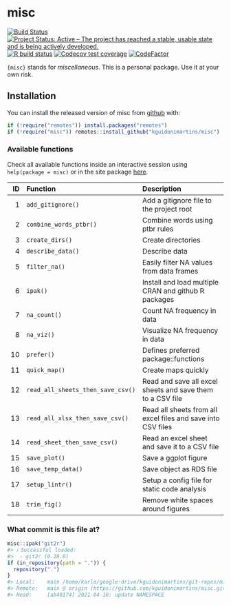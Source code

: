 
<!-- README.md is generated from README.Rmd. Please edit that file -->

# misc

<!-- badges: start -->

[![Build
Status](https://travis-ci.com/kguidonimartins/misc.svg?branch=main)](https://travis-ci.com/kguidonimartins/misc)
[![Project Status: Active – The project has reached a stable, usable
state and is being actively
developed.](https://www.repostatus.org/badges/latest/active.svg)](https://www.repostatus.org/#active)
[![R build
status](https://github.com/kguidonimartins/misc/workflows/R-CMD-check/badge.svg)](https://github.com/kguidonimartins/misc/actions)
[![Codecov test
coverage](https://codecov.io/gh/kguidonimartins/misc/branch/master/graph/badge.svg)](https://codecov.io/gh/kguidonimartins/misc?branch=master)
[![CodeFactor](https://www.codefactor.io/repository/github/kguidonimartins/misc/badge/main)](https://www.codefactor.io/repository/github/kguidonimartins/misc/overview/main)
<!-- badges: end -->

`{misc}` stands for *miscellaneous*. This is a personal package. Use it
at your own risk.

## Installation

You can install the released version of misc from
[github](https://github.com/kguidonimartins/misc) with:

``` r
if (!require("remotes")) install.packages("remotes")
if (!require("misc")) remotes::install_github("kguidonimartins/misc")
```

### Available functions

Check all available functions inside an interactive session using
`help(package = misc)` or in the site package
[here](https://kguidonimartins.github.io/misc/reference/index.html).

|  ID | Function                          | Description                                                  |
|----:|:----------------------------------|:-------------------------------------------------------------|
|   1 | `add_gitignore()`                 | Add a gitignore file to the project root                     |
|   2 | `combine_words_ptbr()`            | Combine words using ptbr rules                               |
|   3 | `create_dirs()`                   | Create directories                                           |
|   4 | `describe_data()`                 | Describe data                                                |
|   5 | `filter_na()`                     | Easily filter NA values from data frames                     |
|   6 | `ipak()`                          | Install and load multiple CRAN and github R packages         |
|   7 | `na_count()`                      | Count NA frequency in data                                   |
|   8 | `na_viz()`                        | Visualize NA frequency in data                               |
|  10 | `prefer()`                        | Defines preferred package::functions                         |
|  11 | `quick_map()`                     | Create maps quickly                                          |
|  12 | `read_all_sheets_then_save_csv()` | Read and save all excel sheets and save them to a CSV file   |
|  13 | `read_all_xlsx_then_save_csv()`   | Read all sheets from all excel files and save into CSV files |
|  14 | `read_sheet_then_save_csv()`      | Read an excel sheet and save it to a CSV file                |
|  15 | `save_plot()`                     | Save a ggplot figure                                         |
|  16 | `save_temp_data()`                | Save object as RDS file                                      |
|  17 | `setup_lintr()`                   | Setup a config file for static code analysis                 |
|  18 | `trim_fig()`                      | Remove white spaces around figures                           |

### What commit is this file at?

``` r
misc::ipak("git2r")
#> ℹ Successful loaded:
#>  - git2r (0.28.0)
if (in_repository(path = ".")) {
  repository(".")
}
#> Local:    main /home/karlo/google-drive/kguidonimartins/git-repos/misc
#> Remote:   main @ origin (https://github.com/kguidonimartins/misc.git)
#> Head:     [ab40174] 2021-04-18: update NAMESPACE
```
